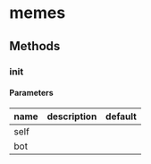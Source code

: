 # memes




## Methods


### __init__




#### Parameters
name | description | default
--- | --- | ---
self |  | 
bot |  | 




